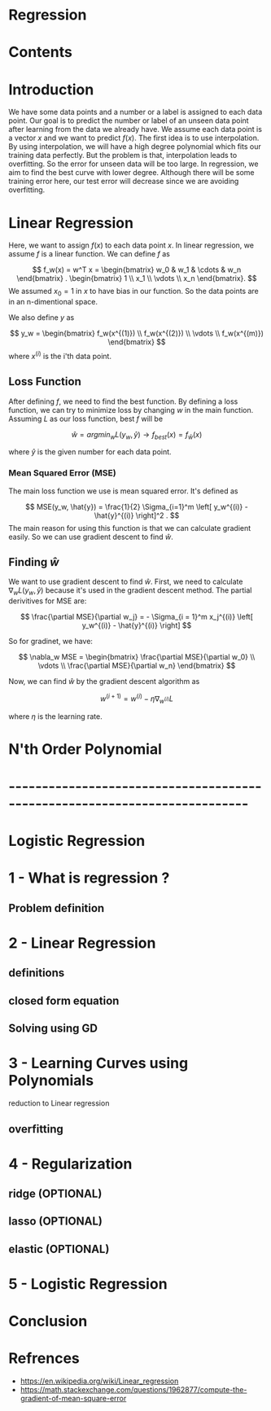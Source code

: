 # Regression

# Contents

# Introduction
We have some data points and a number or a label is assigned to each data point. Our goal is to predict the number or label of an unseen data point after learning from the data we already have. We assume each data point is a vector $x$ and we want to predict $f(x)$. The first idea is to use interpolation. By using interpolation, we will have a high degree polynomial which fits our training data perfectly. But the problem is that, interpolation leads to overfitting. So the error for unseen data will be too large. In regression, we aim to find the best curve with lower degree. Although there will be some training error here, our test error will decrease since we are avoiding overfitting.

# Linear Regression
Here, we want to assign $f(x)$ to each data point $x$. In linear regression, we assume $f$ is a linear function. We can define $f$ as

$$
    f_w(x) = w^T x = \begin{bmatrix}
        w_0 & w_1 & \cdots & w_n
    \end{bmatrix} . \begin{bmatrix}
        1 \\ x_1 \\ \vdots \\ x_n
    \end{bmatrix}.
$$
We assumed $x_0 = 1$ in $x$ to have bias in our function. So the data points are in an n-dimentional space.

We also define $y$ as

$$
    y_w = \begin{bmatrix}
        f_w(x^{(1)}) \\ f_w(x^{(2)}) \\ \vdots \\ f_w(x^{(m)})
    \end{bmatrix}
$$
where $x^{(i)}$ is the i'th data point. 

## Loss Function
After defining $f$, we need to find the best function. By defining a loss function, we can try to minimize loss by changing $w$ in the main function. Assuming $L$ as our loss function, best $f$ will be

$$
    \hat{w} = argmin_w L(y_w, \hat{y}) \rightarrow f_{best}(x) = f_{\hat{w}}(x) 
$$

where $\hat{y}$ is the given number for each data point.

### Mean Squared Error (MSE)
The main loss function we use is mean squared error. It's defined as 

$$
    MSE(y_w, \hat{y}) = \frac{1}{2} \Sigma_{i=1}^m \left[ y_w^{(i)} - \hat{y}^{(i)} \right]^2 .
$$
The main reason for using this function is that we can calculate gradient easily. So we can use gradient descent to find $\hat{w}$.

## Finding $\hat{w}$
We want to use gradient descent to find $\hat{w}$. First, we need to calculate $\nabla_w L(y_w, \hat{y})$ because it's used in the gradient descent method. The partial derivitives for MSE are:

$$
    \frac{\partial MSE}{\partial w_j} = - \Sigma_{i = 1}^m x_j^{(i)} \left[ y_w^{(i)} - \hat{y}^{(i)} \right]
$$

So for gradinet, we have:

$$
    \nabla_w MSE = \begin{bmatrix}
        \frac{\partial MSE}{\partial w_0} \\ \vdots \\ \frac{\partial MSE}{\partial w_n}
    \end{bmatrix}
$$

Now, we can find $\hat{w}$ by the gradient descent algorithm as

$$
    w^{(i+1)} = w^{(i)} - \eta \nabla_{w^{(i)}} L
$$

where $\eta$ is the learning rate.

# N'th Order Polynomial

# --------------------------------------------------------------------------

# Logistic Regression

# 1 - What is regression ?

## Problem definition

# 2 - Linear Regression

## definitions

## closed form equation

## Solving using GD

# 3 - Learning Curves using Polynomials

reduction to Linear regression

## overfitting

# 4 - Regularization

## ridge (OPTIONAL)

## lasso (OPTIONAL)

## elastic (OPTIONAL)

# 5 - Logistic Regression



# Conclusion

# Refrences
- https://en.wikipedia.org/wiki/Linear_regression
- https://math.stackexchange.com/questions/1962877/compute-the-gradient-of-mean-square-error